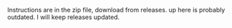 Instructions are in the zip file, download from releases. up here is probably outdated. I will keep releases updated.
